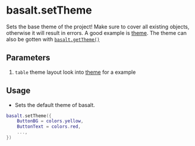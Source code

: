 
# basalt.setTheme

Sets the base theme of the project! Make sure to cover all existing objects, otherwise it will result in errors. A good example is [theme](https://github.com/Pyroxenium/Basalt/blob/master/Basalt/theme.lua). The theme can also be gotten with [`basalt.getTheme()`](objects/Basalt/getTheme)

## Parameters

1. `table` theme layout look into [theme](https://github.com/Pyroxenium/Basalt/blob/master/Basalt/theme.lua) for a example

## Usage

* Sets the default theme of basalt.

```lua
basalt.setTheme({
    ButtonBG = colors.yellow,
    ButtonText = colors.red,
    ...,
})
```
